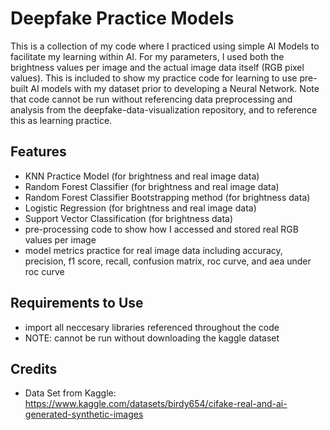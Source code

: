 # Deepfake Practice Models
This is a collection of my code where I practiced using simple AI Models to facilitate my learning within AI. For my parameters, I used both the brightness values per image and the actual image data itself (RGB pixel values). This is included to show my practice code for learning to use pre-built AI models with my dataset prior to developing a Neural Network. Note that code cannot be run without referencing data preprocessing and analysis from the deepfake-data-visualization repository, and to reference this as learning practice.

## Features
- KNN Practice Model (for brightness and real image data)
- Random Forest Classifier (for brightness and real image data)
- Random Forest Classifier Bootstrapping method (for brightness data)
- Logistic Regression (for brightness and real image data)
- Support Vector Classification (for brightness data)
- pre-processing code to show how I accessed and stored real RGB values per image
- model metrics practice for real image data including accuracy, precision, f1 score, recall, confusion matrix, roc curve, and aea under roc curve

## Requirements to Use
- import all neccesary libraries referenced throughout the code
- NOTE: cannot be run without downloading the kaggle dataset

## Credits
- Data Set from Kaggle: https://www.kaggle.com/datasets/birdy654/cifake-real-and-ai-generated-synthetic-images
